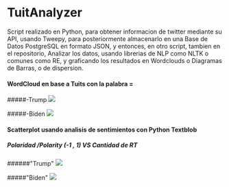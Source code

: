 # TuitAnalyzer

Script realizado en Python, para obtener informacion de twitter mediante su API, usando Tweepy, para posteriormente almacenarlo en una Base de Datos PostgreSQL en formato JSON, y entonces, en otro script, tambien en el repositorio, Analizar los datos, usando librerias de NLP como NLTK o comunes como RE, y graficando los resultados en Wordclouds o Diagramas de Barras, o de dispersion.


#### WordCloud en base a Tuits con la palabra = 
#####-Trump
![](https://github.com/AnthonyPernia/TuitsAnalyzerElection/blob/master/images/a_wordcloud.png)

#####-Biden
![](https://github.com/AnthonyPernia/TuitsAnalyzerElection/blob/master/images/b_wordcloud.png)

#### Scatterplot usando analisis de sentimientos con Python Textblob
##### Polaridad /Polarity (-1 , 1) VS Cantidad de RT 

######"Trump"
![](https://github.com/AnthonyPernia/TuitsAnalyzerElection/blob/master/images/a_polarity.png)

#####"Biden"
![](https://github.com/AnthonyPernia/TuitsAnalyzerElection/blob/master/images/b_polarity.png)
